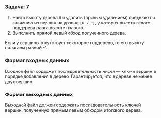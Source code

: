 ### Задача: 7

1. Найти высоту дерева `H` и удалить (правым удалением) среднюю по значению из вершин на уровне `⌊H / 2⌋`, у которых высота левого поддерева равна высоте правого.
2. Выполнить прямой левый обход полученного дерева.

Если у вершины отсутствует некоторое поддерево, то его высоту полагаем равной -1.

### Формат входных данных

Входной файл содержит последовательность чисел — ключи вершин в порядке добавления в дерево. Гарантируется, что в дереве не менее двух вершин.

### Формат выходных данных

Выходной файл должен содержать последовательность ключей вершин, полученную прямым левым обходом итогового дерева.